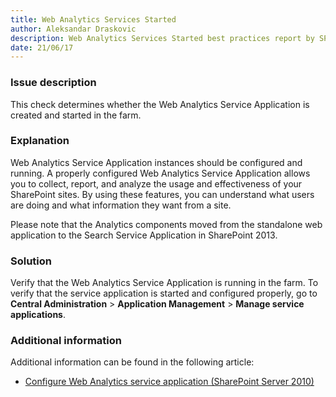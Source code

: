 ```yaml
---
title: Web Analytics Services Started
author: Aleksandar Draskovic
description: Web Analytics Services Started best practices report by SPDocKit determines whether the Web Analytics Service Application is created and started in the farm.
date: 21/06/17
---
```

### Issue description

This check determines whether the Web Analytics Service Application is created and started in the farm.

### Explanation

Web Analytics Service Application instances should be configured and running. A properly configured Web Analytics Service Application allows you to collect, report, and analyze the usage and effectiveness of your SharePoint sites. By using these features, you can understand what users are doing and what information they want from a site.

Please note that the Analytics components moved from the standalone web application to the Search Service Application in SharePoint 2013.

### Solution

Verify that the Web Analytics Service Application is running in the farm. To verify that the service application is started and configured properly, go to __Central Administration__ > __Application Management__ > __Manage service applications__.

### Additional information

Additional information can be found in the following article:
* <a href="https://technet.microsoft.com/en-us/library/gg266382(v=office.14).aspx">Configure Web Analytics service application (SharePoint Server 2010)</a>